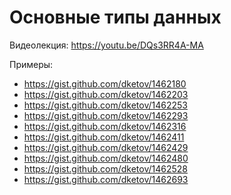 # Основные типы данных

Видеолекция: https://youtu.be/DQs3RR4A-MA

Примеры:
* https://gist.github.com/dketov/1462180
* https://gist.github.com/dketov/1462203
* https://gist.github.com/dketov/1462253
* https://gist.github.com/dketov/1462293
* https://gist.github.com/dketov/1462316
* https://gist.github.com/dketov/1462411
* https://gist.github.com/dketov/1462429
* https://gist.github.com/dketov/1462480
* https://gist.github.com/dketov/1462528
* https://gist.github.com/dketov/1462693
